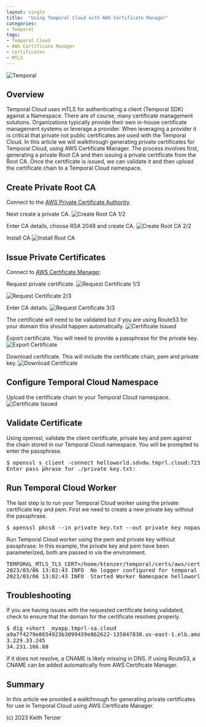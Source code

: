 ```yaml
--- 
layout: single
title:  "Using Temporal Cloud with AWS Certificate Manager"
categories:
- Temporal
tags:
- Temporal Cloud
- AWS Certificate Manager
- Certificates
- MTLS
---
```


![Temporal](/assets/2022-08-15/logo-temporal-with-copy.svg)
## Overview
Temporal Cloud uses mTLS for authenticating a client (Temporal SDK) against a Namespace. There are of course, many certificate management solutions. Organizations typically provide their own in-house certificate management systems or leverage a provider. When leveraging a provider it is critical that private not public certificates are used with the Temporal Cloud. In this article we will walkthrough generating private certificates for Temporal Cloud, using AWS Certificate Manager. The process involves first, generating a private Root CA and then issuing a private certificate from the Root CA. Once the certificate is issued, we can validate it and then upload the certificate chain to a Temporal Cloud namespace.

## Create Private Root CA
Connect to the [AWS Private Certificate Authority](https://us-east-1.console.aws.amazon.com/acm-pca). 

Next create a private CA. 
![Create Root CA 1/2](/assets/2023-03-06/create_root_CA_1.png)

Enter CA details, choose RSA 2048 and create CA.
![Create Root CA 2/2](/assets/2023-03-06/create_root_CA_2.png)

Install CA
![Install Root CA](/assets/2023-03-06/install_root_CA.png)

## Issue Private Certificates
Connect to [AWS Certificate Manager](https://us-east-1.console.aws.amazon.com/acm).

Request private certificate.
![Request Certificate 1/3](/assets/2023-03-06/request_private_cert_0.png)

![Request Certificate 2/3](/assets/2023-03-06/request_private_cert_1.png)

Enter CA details.
![Request Certificate 3/3](/assets/2023-03-06/request_private_cert_2.png)

The certificate will need to be validated but if you are using Route53 for your domain this should happen automatically.
![Certificate Issued](/assets/2023-03-06/cert_issued.png)

Export certificate. You will need to provide a passphrase for the private key.
![Export Certificate](/assets/2023-03-06/export_cert.png)

Download certificate. This will include the certificate chain, pem and private key.
![Download Certificate](/assets/2023-03-06/download_certs.png)

## Configure Temporal Cloud Namespace
Upload the certificate chain to your Temporal Cloud namespace.
![Certificate Issued](/assets/2023-03-06/update_namespace.png)

## Validate Certificate
Using openssl, validate the client certificate, private key and pem against the chain stored in our Temporal Cloud namespace. You will be prompted to enter the passphrase.

<pre>
$ openssl s_client -connect helloworld.sdvdw.tmprl.cloud:7233 --showcerts -cert ./certificate.txt -key ./private_key.txt -tls1_2
Enter pass phrase for ./private_key.txt:
</pre>

## Run Temporal Cloud Worker
The last step is to run your Temporal Cloud worker using the private certificate key and pem. First we need to create a new private key without the passphrase.
<pre>
$ openssl pkcs8 --in private_key.txt --out private_key_nopass.txt --passin pass:passphrase
</pre>

Run Temporal Cloud worker using the pem and private key without passphrase. In this example, the private key and pem have been parameterized, both are passed in via the environment.
<pre>
TEMPORAL_MTLS_TLS_CERT=/home/ktenzer/temporal/certs/aws/certificate.txt TEMPORAL_MTLS_TLS_KEY=/home/ktenzer/temporal/certs/aws/private_key_nopass.txt go run helloworld/worker/main.go 
2023/03/06 13:02:43 INFO  No logger configured for temporal client. Created default one.
2023/03/06 13:02:43 INFO  Started Worker Namespace helloworld.sdvdw TaskQueue hello-world WorkerID 105421@fedora@
</pre>

## Troubleshooting
If you are having issues with the requested certificate being validated, check to ensure that the domain for the certificate resolves properly.

<pre>
$ dig +short _myapp.tmprl-sa.cloud
a9a7f4279e8654923b3099439e862622-135847838.us-east-1.elb.amazonaws.com.
3.229.33.245
34.231.166.88
</pre>

If it does not resolve, a CNAME is likely missing in DNS. If using Route53, a CNAME can be added automatically from AWS Certificate Manager.

## Summary
In this article we provided a walkthrough for generating private certificates for use in Temporal Cloud using AWS Certificate Manager.

(c) 2023 Keith Tenzer




